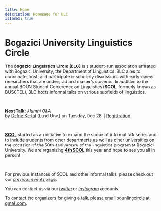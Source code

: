 ```yaml
---
title: Home
description: Homepage for BLC
isIndex: true
---
```


# Bogazici University Linguistics Circle

The **Bogazici Linguistics Circle (BLC)** is a student-run association affiliated with Bogazici University, the Department of Linguistics. BLC aims to coordinate, host, and participate in scholarly discussions with early-career researchers that are undergrad and master’s students. In addition to the annual BOUN Student Conference on Linguistics (**SCOL**, formerly known as BUSCTEL), BLC hosts informal talks on various subfields of linguistics. 

<br />

**Next Talk:** _Alumni Q&A_ <br /> by [Defne Kartal](https://lu.academia.edu/SDefneKartal) (Lund Unv.) on Tuesday, Dec 28. | [Registration](https://forms.gle/fbU7pq3pyZBdpLG9A) 

<br />

**[SCOL][scol_recent]** started as an initiative to expand the scope of informal talk series and to include students from other departments as well as other universities on the occasion of the 50th anniversary of the linguistics program at Bogazici University. We are organizing **[4th SCOL][scol_recent]** this year and hope to see you all in person!


<br />

For previous instances of SCOL and other informal talks, please check out our [previous events page][previous].

You can contact us via our _[twitter][twitter]_ or _[instagram][instagram]_ accounts. 

To contact the organizers for giving a talk, please email [bounlingcircle at gmail.com][email].

[scol_recent]: /scol/22/
[twitter]: https://twitter.com/BounLingCircle
[instagram]: https://www.instagram.com/boun.ling/
[email]: mailto:bounlingcircle@gmail.com
[previous]: /events/

